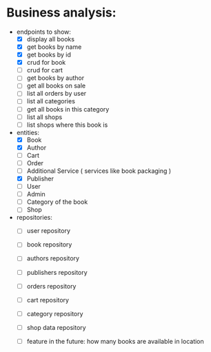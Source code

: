# Business analysis:
  - endpoints to show:
    - [X] display all books
    - [x] get books by name
    - [X] get books by id
    - [x] crud for book
    - [ ] crud for cart
    - [ ] get books by author
    - [ ] get all books on sale
    - [ ] list all orders by user 
    - [ ] list all categories
    - [ ] get all books in this category
    - [ ] list all shops
    - [ ] list shops where this book is
  - entities:
    - [x] Book
    - [x] Author
    - [ ] Cart
    - [ ] Order
    - [ ] Additional Service ( services like book packaging )
    - [x] Publisher
    - [ ] User
    - [ ] Admin
    - [ ] Category of the book 
    - [ ] Shop
  - repositories:
    - [ ] user repository
    - [ ] book repository
    - [ ] authors repository 
    - [ ] publishers repository
    - [ ] orders repository
    - [ ] cart repository 
    - [ ] category repository
    - [ ] shop data repository
    - [ ] feature in the future: how many books are available in location
    
     

